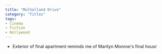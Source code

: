 ```yaml
---
title: "Mulholland Drive"
category: "Titles"
tags:
- Cinema
- Fiction
- Hollywood
---
```

- Exterior of final apartment reminds me of Marilyn Monroe's final housr